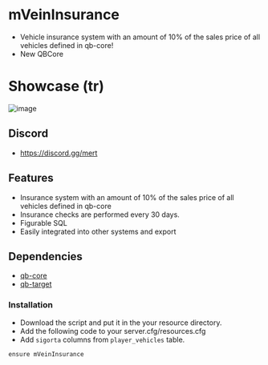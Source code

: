 # mVeinInsurance
- Vehicle insurance system with an amount of 10% of the sales price of all vehicles defined in qb-core!
- New QBCore

# Showcase (tr)
![image](https://github.com/mertvein/mVein-sigorta/assets/79944577/1401b717-73fe-4845-adfd-6e6decada7eb)

## Discord
- https://discord.gg/mert

## Features
- Insurance system with an amount of 10% of the sales price of all vehicles defined in qb-core
- Insurance checks are performed every 30 days.
- Figurable SQL
- Easily integrated into other systems and export

## Dependencies
- [qb-core](https://github.com/qbcore-framework/qb-core)
- [qb-target](https://github.com/qbcore-framework/qb-target)

### Installation
- Download the script and put it in the your resource directory.
- Add the following code to your server.cfg/resources.cfg
- Add `sigorta` columns from `player_vehicles` table.
```
ensure mVeinInsurance
```
